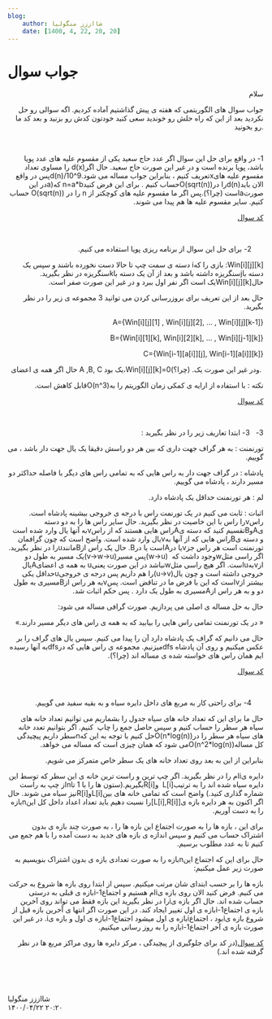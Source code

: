 ```yaml
---
blog:
    author: شااززز منگولیا
    date: [1400, 4, 22, 20, 20]
---
```

# جواب سوال

<div class="cnt">
<p align="right" class="" dir="ltr">سلام</p>
<p align="right" class="" dir="ltr">جواب سوال های
الگوریتمی که هفته ی پیش گذاشتیم آماده کردیم. اگه سوالی رو حل نکردید بعد از این
که راه حلش رو خوندید سعی کنید خودتون کدش رو بزنید و بعد کد ما رو بخونید.</p>
<p class="" dir="ltr"><br/></p>
<p class="" dir="rtl">1- در واقع برای حل این سوال اگر عدد حاج سعید یکی از مقسوم علیه های
عدد پویا باشد، پویا برنده است و در غیر این صورت حاج سعید. حال اگرd(x) را مساوی تعداد مقسوم علیه هایxتعریف کنیم ، بنابراین جواب مساله می شود.d(n)/10^9پس در واقع الان بایدd(n)را درO(sqrt(n))حساب کنیم . برای این فرض
کنیدn=a*b که(a<b></b>در این صورتaاست
(چرا؟).پس اگر ما مقسوم علیه های کوچکتر از n را در ((O(sqrt(n حساب کنیم. سایر مقسوم علیه ها هم پیدا می شوند.</p>
<p class="" dir="rtl"><a href="http://paste.ubuntu.com/821687/">کد سوال</a><br/></p>
<p><u><br/></u></p>
<p class="" dir="ltr"></p>
<p class="" dir="rtl">     
2- برای حل این سوال از برنامه ریزی پویا استفاده می کنیم.</p>
<p class="" dir="rtl">Win[i][j][k]: بازی را کهi دسته ی سمت چپ تا حالا دست نخورده
باشند و سپس یک دسته باjسنگریزه
داشته باشد و بعد از آن یک دسته باkسنگریزه
در نظر بگیرید. حالWin[i][j][k]یک است اگر نفر
اول ببرد و در غیر این صورت صفر است.</p>
<p class="" dir="rtl">حال بعد از این تعریف برای بروزرسانی
کردن می توانید 3 مجموعه ی زیر را در نظر بگیرید.        </p>
<p class="" dir="rtl">A={Win[i][j][1] , Win[i][j][2], … ,
Win[i][j][k-1]}</p>
<p class="" dir="rtl">B={Win[i][1][k], Win[i][2][k], … ,
Win[i][j-1][k]}</p>
<p class="" dir="rtl">C={Win[i-1][a[i]][j],
Win[i-1][a[i]][k]}</p>
<p align="right" class="" dir="ltr">حال اگر همه ی اعضای A ,B, C یک بود،Win[i][j][k]=0ودر غیر این صورت یک. (چرا؟). </p>
<p class="" dir="rtl">نکته : با استفاده از ارایه ی
کمکی زمان الگوریتم را بهO(n^3)قابل کاهش است.</p>
<p class="" dir="rtl"><a href="http://paste.ubuntu.com/821742/">کد سوال</a></p>
<p class="" dir="rtl"> </p>
<p class="" dir="rtl">3-   3- ابتدا تعاریف زیر را در نظر بگیرید :</p>
<p class="" dir="rtl">تورنمنت : به هر گراف جهت داری که بین
هر دو راسش دقیقا یک یال جهت دار باشد ، می گوییم.</p>
<p class="" dir="rtl">پادشاه : در گراف جهت دار به راس هایی
که به تمامی راس های دیگر با فاصله حداکثر دو مسیر دارند ، پادشاه می گوییم.</p>
<p class="" dir="rtl">لم : هر تورنمنت حداقل یک پادشاه
دارد.</p>
<p class="" dir="rtl">اثبات : ثابت می کنیم در یک تورنمت
راس با درجه ی خروجی بیشینه پادشاه است. راسvرا راس با این خاصیت در نظر بگیرید. حال سایر راس ها را به دو
دسته یAوBتقسیم کنید که دسته یAراس هایی هستند
که از راسvبه آنها یال وارد شده است
و دسته یBراس هایی که از آنها بهvیال وارد شده است. واضح است که چون گرافمان تورنمنت است هر راس جزvیا درAاست یا درB. حال یک راس ازBمانندuرا در نظر بگیرید. اگر راسی مثلwوجود داشت که  (w-&gt;u)پس مسیر(v-&gt;w-&gt;u)یک
مسیر به طول دو ازvبهuاست. اگر هیچ راسی مثلwنباشد در این
صورت یعنیu به همه ی اعضایAیال خروجی داشته است و چون یال(u-&gt;v)را هم داریم پس
درجه ی خروجیuحداقل یکی بیشتر ازvاست که این با فرض ما در تناقض است. پسvبه هر راس ازBمسیری به طول
دو و به هر راس ازAمسیری به طول یک دارد . پس حکم اثبات
شد.</p>
<p class="" dir="rtl">حال به حل مساله ی اصلی می پردازیم.
صورت گرافی مساله می شود:</p>
<p class="" dir="rtl">« در یک تورنمنت تمامی راس هایی را
بیابید که به همه ی راس های دیگر مسیر دارند.»</p>
<p class="" dir="rtl">حال می دانیم که گراف یک پادشاه دارد
آن را پیدا می کنیم. سپس یال های گراف را بر عکس میکنیم و روی آن پادشاه dfsمیزنیم. مجموعه
ی راس هایی که درdfsبه آنها رسیده ایم همان راس های خواسته
شده ی مساله اند (چرا؟).<a href="http://paste.ubuntu.com/821738/"><br/></a></p>
<p class="" dir="rtl"><a href="http://paste.ubuntu.com/821738/">کد سوال</a></p>
<p class="" dir="rtl"><a href="http://paste.ubuntu.com/821738/"><br/></a></p>
<p class="" dir="rtl"></p>
<p class="" dir="rtl">   
  4- برای راحتی کار به مربع های داخل دایره سیاه و به بقیه سفید می
گوییم.</p>
<p class="" dir="rtl">حال ما برای این که تعداد خانه های
سیاه جدول را بشماریم می توانیم تعداد خانه های سیاه هر سطر را حساب کنیم و سپس
حاصل جمع را چاپ  کنیم. اگر بتوانیم تعدد خانه های سیاه هر سطر را درO(n*log(n))حل کنیم با توجه به این کهnسطر داریم پیچیدگی کل مسالهO(n^2*log(n))می شود که همان چیزی است
که مساله می خواهد.</p>
<p class="" dir="rtl">بنابراین از این به بعد روی تعداد
خانه های یک سطر خاص متمرکز می شویم.</p>
<p class="" dir="rtl">دایره یiام را در نظر بگیرید. اگر چپ ترین و راست ترین خانه ی این سطر که
توسط این دایره سیاه شده اند را به ترتیبL[i]  وR[i]بگیریم.(ستون ها را با 1 تاnاز چپ به راست شماره گذاری کنید.) واضح است که
تمامی خانه های بینL[i]وR[i]نیز سیاه می شوند. حال اگر اکنون به هر
دایره بازه ی[L[i],R[i]]را نسبت دهیم باید تعداد اعداد داخل کل
اینnبازه را به دست آوریم.</p>
<p class="" dir="rtl">برای این ، بازه ها را به صورت اجتماع
این بازه ها را ، به صورت چند بازه ی بدون اشتراک حساب می کنیم و سپس اندازه ی
بازه های جدید به دست آمده را با هم جمع می کنیم تا به عدد مطلوب برسیم.</p>
<p class="" dir="rtl">حال برای این که اجتماع اینnبازه را به صورت تعدادی بازه ی بدون اشتراک بنویسیم به صورت زیر
عمل میکنیم:</p>
<p class="" dir="rtl">بازه ها را بر حسب ابتدای شان مرتب
میکنیم. سپس از ابتدا روی بازه ها شروع به حرکت می کنیم. فرض کنید الان روی بازه یiام هستیم و اجتماعi-1بازه ی قبلی به درستی حساب شده اند. حال اگر بازه یiرا در نظر بگیرید این بازه فقط می تواند
روی آخرین بازه ی اجتماعi-1بازه ی اول
تغییر ایجاد کند. در این صورت اگر انتها ی آخرین بازه قبل از شروع بازه یiبود ، اجتماعiبازه ی اول
میشود اجتماعi-1بازه ی اول و بازه یi. در غیر این صورت بازه ی آخر اجتماعi-1بازه را به روز رسانی میکنیم.</p>
<p class="" dir="rtl"><a href="http://paste.ubuntu.com/821573/">کد سوال</a>(در کد برای جلوگیری از پیچیدگی ، مرکز دایره ها روی مراکز مربع ها در نظر گرفته
شده اند.)</p>
<p class="" dir="rtl">  </p>
<p class="" dir="rtl"> </p>
</div>

<div class="blog-info">
    <div class="blog-author">شااززز منگولیا</div>
    <div class="blog-date">۱۴۰۰/۰۴/۲۲ ۲۰:۲۰</div>
</div>

